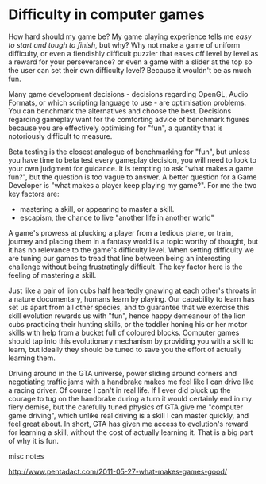 # Difficulty in computer games

How hard should my game be?  My game playing experience tells me *easy to start and tough to finish*, but why? Why not make a game of uniform difficulty, or even a fiendishly difficult puzzler that eases off level by level as a reward for your perseverance? or even a game with a slider at the top so the user can set their own difficulty level?  Because it wouldn't be as much fun.

Many game development decisions - decisions regarding OpenGL, Audio Formats, or which scripting language to use - are optimisation problems.  You can benchmark the alternatives and choose the best.  Decisions regarding gameplay want for the comforting advice of benchmark figures because you are effectively optimising for "fun", a quantity that is notoriously difficult to measure.

Beta testing is the closest analogue of benchmarking for "fun", but unless you have time to beta test every gameplay decision, you will need to look to your own judgment for guidance. It is tempting to ask "what makes a game fun?", but the question is too vague to answer. A better question for a Game Developer is "what makes a player keep playing my game?".  For me the two key factors are:

* mastering a skill, or appearing to master a skill.
* escapism, the chance to live "another life in another world"

A game's prowess at plucking a player from a tedious plane, or train, journey and placing them in a fantasy world is a topic worthy of thought, but it has no relevance to the game's difficulty level.  When setting difficulty we are tuning our games to tread that line between being an interesting challenge without being frustratingly difficult.  The key factor here is the feeling of mastering a skill.

Just like a pair of lion cubs half heartedly gnawing at each other's throats in a nature documentary, humans learn by playing. Our capability to learn has set us apart from all other species, and to guarantee that we exercise this skill evolution rewards us with "fun", hence happy demeanour of the lion cubs practicing their hunting skills, or the toddler honing his or her motor skills with help from a bucket full of coloured blocks. Computer games should tap into this evolutionary mechanism by providing you with a skill to learn, but ideally they should be tuned to save you the effort of actually learning them.

Driving around in the GTA universe, power sliding around corners and negotiating traffic jams with a handbrake makes me feel like I can drive like a racing driver. Of course I can't in real life. If I ever did pluck up the courage to tug on the handbrake during a turn it would certainly end in my fiery demise, but the carefully tuned physics of GTA give me "computer game driving", which unlike real driving is a skill I can master quickly, and feel great about.  In short, GTA has given me access to evolution's reward for learning a skill, without the cost of actually learning it.  That is a big part of why it is fun.



misc notes

http://www.pentadact.com/2011-05-27-what-makes-games-good/
